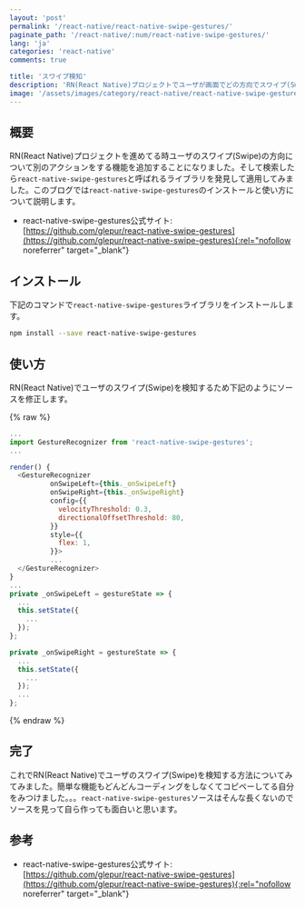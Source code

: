 ```yaml
---
layout: 'post'
permalink: '/react-native/react-native-swipe-gestures/'
paginate_path: '/react-native/:num/react-native-swipe-gestures/'
lang: 'ja'
categories: 'react-native'
comments: true

title: 'スワイプ検知'
description: 'RN(React Native)プロジェクトでユーザが画面でどの方向でスワイプ(Swipe)したか検知するためreact-native-gesturesを使ってみましょう。 '
image: '/assets/images/category/react-native/react-native-swipe-gestures.jpg'
---
```



## 概要
RN(React Native)プロジェクトを進めてる時ユーザのスワイプ(Swipe)の方向について別のアクションをする機能を追加することになりました。そして検索したら```react-native-swipe-gestures```と呼ばれるライブラリを発見して適用してみました。このブログでは```react-native-swipe-gestures```のインストールと使い方について説明します。

- react-native-swipe-gestures公式サイト: [https://github.com/glepur/react-native-swipe-gestures](https://github.com/glepur/react-native-swipe-gestures){:rel="nofollow noreferrer" target="_blank"}

## インストール
下記のコマンドで```react-native-swipe-gestures```ライブラリをインストールします。

```bash
npm install --save react-native-swipe-gestures
```

## 使い方
RN(React Native)でユーザのスワイプ(Swipe)を検知するため下記のようにソースを修正します。


{% raw %}
```js
...
import GestureRecognizer from 'react-native-swipe-gestures';
...

render() {
  <GestureRecognizer
          onSwipeLeft={this._onSwipeLeft}
          onSwipeRight={this._onSwipeRight}
          config={{
            velocityThreshold: 0.3,
            directionalOffsetThreshold: 80,
          }}
          style={{
            flex: 1,
          }}>
          ...
  </GestureRecognizer>
}
...
private _onSwipeLeft = gestureState => {
  ...
  this.setState({
    ...
  });
};

private _onSwipeRight = gestureState => {
  ...
  this.setState({
    ...
  });
  ...
};
```
{% endraw %}

## 完了
これでRN(React Native)でユーザのスワイプ(Swipe)を検知する方法についてみてみました。簡単な機能もどんどんコーディングをしなくてコピペーしてる自分をみつけました。。。```react-native-swipe-gestures```ソースはそんな長くないのでソースを見って自ら作っても面白いと思います。


## 参考
- react-native-swipe-gestures公式サイト: [https://github.com/glepur/react-native-swipe-gestures](https://github.com/glepur/react-native-swipe-gestures){:rel="nofollow noreferrer" target="_blank"}